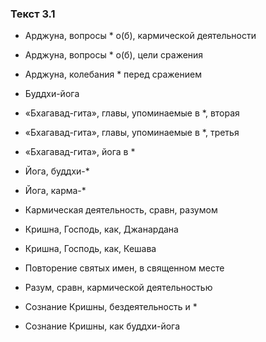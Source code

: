 ### Текст 3.1

- Арджуна, вопросы * о(б), кармической деятельности

- Арджуна, вопросы * о(б), цели сражения

- Арджуна, колебания * перед сражением

- Буддхи-йога

- «Бхагавад-гита», главы, упоминаемые в *, вторая

- «Бхагавад-гита», главы, упоминаемые в *, третья

- «Бхагавад-гита», йога в *

- Йога, буддхи-*

- Йога, карма-*

- Кармическая деятельность, сравн, разумом

- Кришна, Господь, как, Джанардана

- Кришна, Господь, как, Кешава

- Повторение святых имен, в священном месте

- Разум, сравн, кармической деятельностью

- Сознание Кришны, бездеятельность и *

- Сознание Кришны, как буддхи-йога
	
